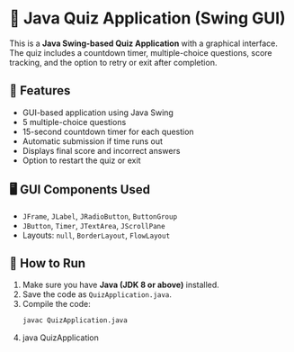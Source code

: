 # 🧠 Java Quiz Application (Swing GUI)

This is a **Java Swing-based Quiz Application** with a graphical interface. The quiz includes a countdown timer, multiple-choice questions, score tracking, and the option to retry or exit after completion.

## 📌 Features

- GUI-based application using Java Swing
- 5 multiple-choice questions
- 15-second countdown timer for each question
- Automatic submission if time runs out
- Displays final score and incorrect answers
- Option to restart the quiz or exit

## 🖥️ GUI Components Used

- `JFrame`, `JLabel`, `JRadioButton`, `ButtonGroup`
- `JButton`, `Timer`, `JTextArea`, `JScrollPane`
- Layouts: `null`, `BorderLayout`, `FlowLayout`

## 🚀 How to Run

1. Make sure you have **Java (JDK 8 or above)** installed.
2. Save the code as `QuizApplication.java`.
3. Compile the code:
   ```bash
   javac QuizApplication.java
4. java QuizApplication
